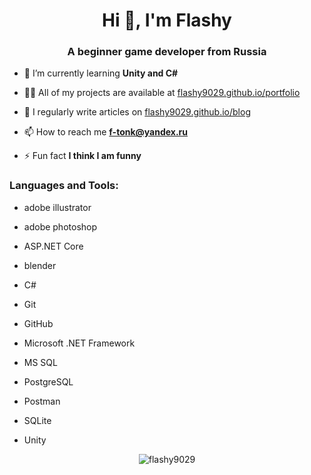 <h1 align="center">Hi 👋, I'm Flashy</h1>
<h3 align="center">A beginner game developer from Russia</h3>

- 🌱 I’m currently learning **Unity and C#**

- 👨‍💻 All of my projects are available at [flashy9029.github.io/portfolio](https://flashy9029.github.io/portfolio)

- 📝 I regularly write articles on [flashy9029.github.io/blog](https://flashy9029.github.io/blog)

- 📫 How to reach me **f-tonk@yandex.ru**

- ⚡ Fun fact **I think I am funny**

<h3 align="left">Languages and Tools:</h3>

- adobe illustrator

- adobe photoshop

- ASP.NET Core

- blender

- C#

- Git

- GitHub

- Microsoft .NET Framework

- MS SQL

- PostgreSQL

- Postman

- SQLite

- Unity
<p align="center"> <img src="https://komarev.com/ghpvc/?username=flashy9029&label=Profile%20views&color=ffb514&style=flat" alt="flashy9029" /> </p>
<!---
flashy9029/flashy9029 is a ✨ special ✨ repository because its `README.md` (this file) appears on your GitHub profile.
You can click the Preview link to take a look at your changes.
--->
